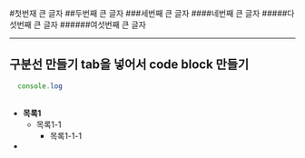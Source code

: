 #첫번재 큰 글자
##두번째 큰 글자
###세번째 큰 글자
####네번째 큰 글자
#####다섯번째 큰 글자 
######여섯번째 큰 글자 

------------------------------------------
구분선 만들기 
  tab을 넣어서 code block 만들기 
------------------------------------------

```js
  console.log
  
```

+ **목록1**
  + 목록1-1
    + 목록1-1-1 
+ 
